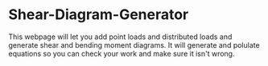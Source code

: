 # Shear-Diagram-Generator

This webpage will let you add point loads and distributed loads and generate shear and bending moment diagrams.  It will generate and polulate equations so you can check your work and make sure it isn't wrong.